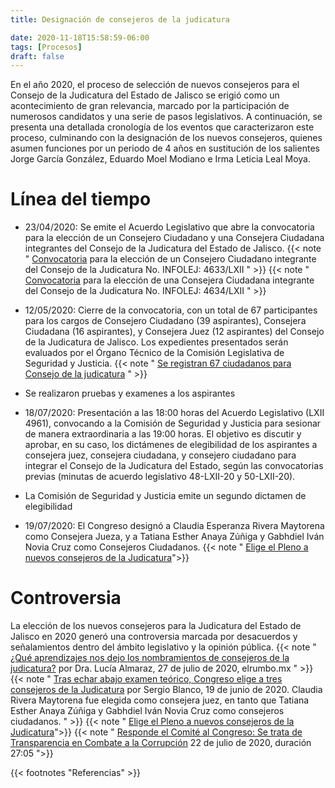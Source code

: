 ```yaml
---
title: Designación de consejeros de la judicatura

date: 2020-11-18T15:58:59-06:00
tags: [Procesos]
draft: false
---
```

<!--more-->
En el año 2020, el proceso de selección de nuevos consejeros para el Consejo de la Judicatura del Estado de Jalisco se erigió como un acontecimiento de gran relevancia, marcado por la participación de numerosos candidatos y una serie de pasos legislativos. A continuación, se presenta una detallada cronología de los eventos que caracterizaron este proceso, culminando con la designación de los nuevos consejeros, quienes asumen funciones por un periodo de 4 años en sustitución de los salientes Jorge García González, Eduardo Moel Modiano e Irma Leticia Leal Moya. 



# Línea del tiempo

- 23/04/2020: Se emite el Acuerdo Legislativo que abre la convocatoria para la elección de un Consejero Ciudadano y una Consejera Ciudadana integrantes del Consejo de la Judicatura del Estado de Jalisco. 
{{< note " [Convocatoria](https://congresoweb.congresojal.gob.mx/infolej/agendakioskos/documentos/sistemaintegral/estados/R_43498.pdf) para la elección de un Consejero Ciudadano integrante del Consejo de la Judicatura No. INFOLEJ: 4633/LXII " >}}
{{< note "  [Convocatoria](https://congresoweb.congresojal.gob.mx/infolej/agendakioskos/documentos/sistemaintegral/estados/R_43499.pdf) para la elección de una Consejera Ciudadana integrante del Consejo de la Judicatura No. INFOLEJ: 4634/LXII " >}}

- 12/05/2020: Cierre de la convocatoria, con un total de 67 participantes para los cargos de Consejero Ciudadano (39 aspirantes), Consejera Ciudadana (16 aspirantes), y Consejera Juez (12 aspirantes) del Consejo de la Judicatura de Jalisco. Los expedientes presentados serán evaluados por el Órgano Técnico de la Comisión Legislativa de Seguridad y Justicia.
{{< note "  [Se registran 67 ciudadanos para Consejo de la judicatura](https://www.congresojal.gob.mx/boletines/se-registran-67-ciudadanos-para-consejo-de-la-judicatura) " >}}

- Se realizaron pruebas y examenes a los aspirantes

- 18/07/2020: Presentación a las 18:00 horas del Acuerdo Legislativo (LXII 4961), convocando a la Comisión de Seguridad y Justicia para sesionar de manera extraordinaria a las 19:00 horas. El objetivo es discutir y aprobar, en su caso, los dictámenes de elegibilidad de los aspirantes a consejera juez, consejera ciudadana, y consejero ciudadano para integrar el Consejo de la Judicatura del Estado, según las convocatorias previas (minutas de acuerdo legislativo 48-LXII-20 y 50-LXII-20).

- La Comisión de Seguridad y Justicia emite un segundo dictamen de elegibilidad

- 19/07/2020: El Congreso designó a Claudia Esperanza Rivera Maytorena como Consejera Jueza, y a Tatiana Esther Anaya Zúñiga y Gabhdiel Iván Novia Cruz como Consejeros Ciudadanos.
{{< note " [Elige el Pleno a nuevos consejeros de la Judicatura](https://www.congresojal.gob.mx/boletines/elige-el-pleno-nuevos-consejeros-de-la-judicatura)">}}


# Controversia

La elección de los nuevos consejeros para la Judicatura del Estado de Jalisco en 2020 generó una controversia marcada por desacuerdos y señalamientos dentro del ámbito legislativo y la opinión pública.
{{< note " [¿Qué aprendizajes nos dejo los nombramientos de consejeros de la judicatura?](http://elrumbo.mx/2020/07/27/que-aprendizajes-nos-dejo-los-nombramientos-de-consejeros-de-la-judicatura-frente-al-derecho/) por Dra. Lucía Almaraz, 27 de julio de 2020, elrumbo.mx " >}}
{{< note " [Tras echar abajo examen teórico, Congreso elige a tres consejeros de la Judicatura](https://www.informador.mx/jalisco/Tras-echar-abajo-examen-teorico-Congreso-elige-a-tres-consejeros-de-la-Judicatura-20200619-0011.html) por Sergio Blanco, 19 de junio de 2020. Claudia Rivera Maytorena fue elegida como consejera juez, en tanto que Tatiana Esther Anaya Zúñiga y Gabhdiel Iván Novia Cruz como consejeros ciudadanos. " >}}
{{< note " [Elige el Pleno a nuevos consejeros de la Judicatura](https://www.congresojal.gob.mx/boletines/elige-el-pleno-nuevos-consejeros-de-la-judicatura)">}}
{{< note " [Responde el Comité al Congreso: Se trata de Transparencia en Combate a la Corrupción](https://m.youtube.com/watch?feature=youtu.be&v=ql8EB36SwMk) 22 de julio de 2020, duración 27:05 ">}}




{{< footnotes "Referencias" >}}
